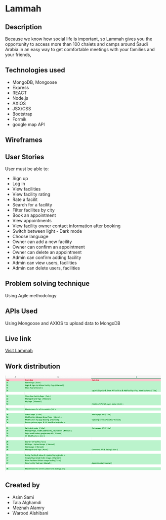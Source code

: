# Lammah
 
## Description
 Because we know how social life is important, so Lammah gives you the opportunity to access more than 100 chalets and camps around Saudi Arabia in an easy way to get comfortable meetings with your families and your friends, 

## Technologies used
* MongoDB, Mongoose
* Express
* REACT
* Node.js
* AXIOS
* JSX/CSS
* Bootstrap 
* Formik
* google map API

## Wireframes

## User Stories
User must be able to:
* Sign up
* Log in 
* View facilities
* View facility rating 
* Rate a facilit
* Search for a facility
* Filter facilites by city
* Book an appointment
* View appointments
* View facility owner contact information after booking
* Switch between light - Dark mode
* Choose language
* Owner can add a new facility
* Owner can confirm an appointment
* Owner can delete an appointment
* Admin can confirm adding facility
* Admin can view users, facilities
* Admin can delete users, facilities

## Problem solving technique 
Using Agile methodology

## APIs Used
Using Mongoose and AXIOS to upload data to MongoDB

## Live link
[Visit Lammah]()

## Work distribution
![Wireframes](/tasks.png)
## Created by 
* Asim Sami
* Tala Alghamdi
* Meznah Alamry
* Warood Alshibani